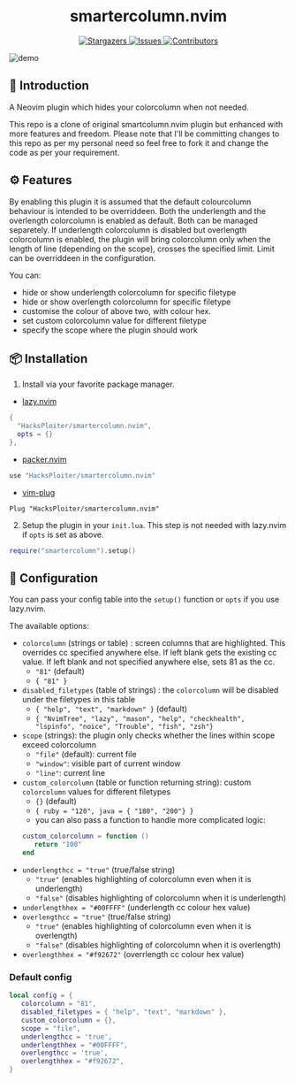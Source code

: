 <h1 align="center">
smartercolumn.nvim
</h1>

<p align="center">
<a href="https://github.com/HacksPloiter/smartercolumn.nvim/stargazers">
    <img
      alt="Stargazers"
      src="https://img.shields.io/github/stars/HacksPloiter/smartercolumn.nvim?style=for-the-badge&logo=starship&color=fae3b0&logoColor=d9e0ee&labelColor=282a36"
    />
  </a>
  <a href="https://github.com/HacksPloiter/smartercolumn.nvim/issues">
    <img
      alt="Issues"
      src="https://img.shields.io/github/issues/HacksPloiter/smartercolumn.nvim?style=for-the-badge&logo=gitbook&color=ddb6f2&logoColor=d9e0ee&labelColor=282a36"
    />
  </a>
  <a href="https://github.com/HacksPloiter/smartercolumn.nvim/contributors">
    <img
      alt="Contributors"
      src="https://img.shields.io/github/contributors/HacksPloiter/smartercolumn.nvim?style=for-the-badge&logo=opensourceinitiative&color=abe9b3&logoColor=d9e0ee&labelColor=282a36"
    />
  </a>
</p>

![demo](https://user-images.githubusercontent.com/74842863/219844450-37d96fe1-d15d-4aaf-ae57-1c6ce66d8cbc.gif)

## 📃 Introduction

A Neovim plugin which hides your colorcolumn when not needed.

This repo is a clone of original smartcolumn.nvim plugin but enhanced with more features and freedom.
Please note that I'll be committing changes to this repo as per my personal need so feel free to fork it and change the code as per your requirement.

## ⚙️ Features

By enabling this plugin it is assumed that the default colourcolumn behaviour is intended to be overriddeen. Both the underlength and the overlength colorcolumn is enabled as default. Both can be managed separetely. If underlength colorcolumn is disabled but overlength colorcolumn is enabled, the plugin will bring colorcolumn only when the length of line (depending on the scope), crosses the specified limit. Limit can be overriddeen in the configuration.

You can:

- hide or show underlength colorcolumn for specific filetype
- hide or show overlength colorcolumn for specific filetype
- customise the colour of above two, with colour hex.
- set custom colorcolumn value for different filetype
- specify the scope where the plugin should work

## 📦 Installation

1. Install via your favorite package manager.

- [lazy.nvim](https://github.com/folke/lazy.nvim)

```Lua
{
  "HacksPloiter/smartercolumn.nvim",
  opts = {}
},
```

- [packer.nvim](https://github.com/wbthomason/packer.nvim)

```Lua
use "HacksPloiter/smartercolumn.nvim"
```

- [vim-plug](https://github.com/junegunn/vim-plug)

```VimL
Plug "HacksPloiter/smartercolumn.nvim"
```

2. Setup the plugin in your `init.lua`. This step is not needed with lazy.nvim
   if `opts` is set as above.

```Lua
require("smartercolumn").setup()
```

## 🔧 Configuration

You can pass your config table into the `setup()` function or `opts` if you use
lazy.nvim.

The available options:

- `colorcolumn` (strings or table) : screen columns that are highlighted. This overrides cc specified anywhere else. If left blank gets the existing cc value. If left blank and not specified anywhere else, sets 81 as the cc.
  - `"81"` (default)
  - `{ "81" }`
- `disabled_filetypes` (table of strings) : the `colorcolumn` will be disabled
  under the filetypes in this table
  - `{ "help", "text", "markdown" }` (default)
  - `{ "NvimTree", "lazy", "mason", "help", "checkhealth", "lspinfo", "noice", "Trouble", "fish", "zsh"}`
- `scope` (strings): the plugin only checks whether the lines within scope
  exceed colorcolumn
  - `"file"` (default): current file
  - `"window"`: visible part of current window
  - `"line"`: current line
- `custom_colorcolumn` (table or function returning string): custom
  `colorcolumn` values for different filetypes
  - `{}` (default)
  - `{ ruby = "120", java = { "180", "200"} }`
  - you can also pass a function to handle more complicated logic:
  ```lua
  custom_colorcolumn = function ()
     return "100"
  end
  ```
- `underlengthcc = "true"` (true/false string)
  - `"true"`  (enables highlighting of colorcolumn even when it is underlength)
  - `"false"` (disables highlighting of colorcolumn when it is underlength)
- `underlengthhex = "#00FFFF"` (underlength cc colour hex value)
- `overlengthcc = "true"` (true/false string)
  - `"true"`  (enables highlighting of colorcolumn even when it is overlength)
  - `"false"` (disables highlighting of colorcolumn when it is overlength)
- `overlengthhex = "#f92672"` (overrlength cc colour hex value)

### Default config

```Lua
local config = {
   colorcolumn = "81",
   disabled_filetypes = { "help", "text", "markdown" },
   custom_colorcolumn = {},
   scope = "file",
   underlengthcc = 'true',
   underlengthhex = "#00FFFF",
   overlengthcc = 'true',
   overlengthhex = "#f92672",
}
```
